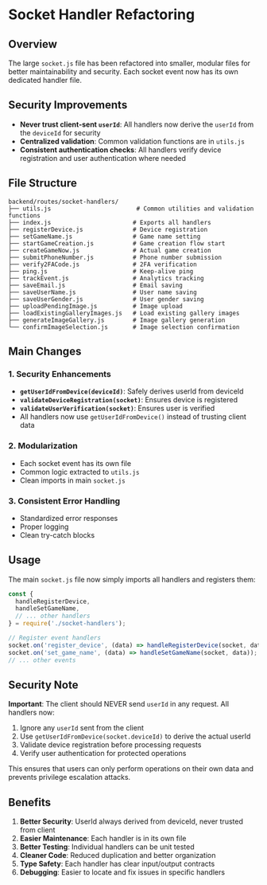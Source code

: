 # Socket Handler Refactoring

## Overview
The large `socket.js` file has been refactored into smaller, modular files for better maintainability and security. Each socket event now has its own dedicated handler file.

## Security Improvements
- **Never trust client-sent `userId`**: All handlers now derive the `userId` from the `deviceId` for security
- **Centralized validation**: Common validation functions are in `utils.js`
- **Consistent authentication checks**: All handlers verify device registration and user authentication where needed

## File Structure

```
backend/routes/socket-handlers/
├── utils.js                        # Common utilities and validation functions
├── index.js                       # Exports all handlers
├── registerDevice.js              # Device registration
├── setGameName.js                 # Game name setting
├── startGameCreation.js           # Game creation flow start
├── createGameNow.js               # Actual game creation
├── submitPhoneNumber.js           # Phone number submission
├── verify2FACode.js               # 2FA verification
├── ping.js                        # Keep-alive ping
├── trackEvent.js                  # Analytics tracking
├── saveEmail.js                   # Email saving
├── saveUserName.js                # User name saving
├── saveUserGender.js              # User gender saving
├── uploadPendingImage.js          # Image upload
├── loadExistingGalleryImages.js   # Load existing gallery images
├── generateImageGallery.js        # Image gallery generation
└── confirmImageSelection.js       # Image selection confirmation
```

## Main Changes

### 1. Security Enhancements
- **`getUserIdFromDevice(deviceId)`**: Safely derives userId from deviceId
- **`validateDeviceRegistration(socket)`**: Ensures device is registered
- **`validateUserVerification(socket)`**: Ensures user is verified
- All handlers now use `getUserIdFromDevice()` instead of trusting client data

### 2. Modularization
- Each socket event has its own file
- Common logic extracted to `utils.js`
- Clean imports in main `socket.js`

### 3. Consistent Error Handling
- Standardized error responses
- Proper logging
- Clean try-catch blocks

## Usage

The main `socket.js` file now simply imports all handlers and registers them:

```javascript
const {
  handleRegisterDevice,
  handleSetGameName,
  // ... other handlers
} = require('./socket-handlers');

// Register event handlers
socket.on('register_device', (data) => handleRegisterDevice(socket, data));
socket.on('set_game_name', (data) => handleSetGameName(socket, data));
// ... other events
```

## Security Note

**Important**: The client should NEVER send `userId` in any request. All handlers now:
1. Ignore any `userId` sent from the client
2. Use `getUserIdFromDevice(socket.deviceId)` to derive the actual userId
3. Validate device registration before processing requests
4. Verify user authentication for protected operations

This ensures that users can only perform operations on their own data and prevents privilege escalation attacks.

## Benefits

1. **Better Security**: UserId always derived from deviceId, never trusted from client
2. **Easier Maintenance**: Each handler is in its own file
3. **Better Testing**: Individual handlers can be unit tested
4. **Cleaner Code**: Reduced duplication and better organization
5. **Type Safety**: Each handler has clear input/output contracts
6. **Debugging**: Easier to locate and fix issues in specific handlers

